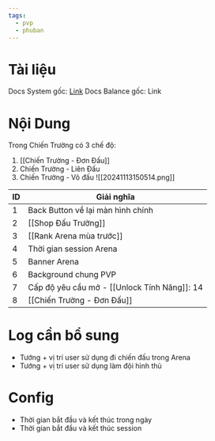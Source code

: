 ```yaml
---
tags:
  - pvp
  - phuban
---
```

# Tài liệu
Docs System gốc: [Link](https://docs.google.com/document/d/1dah11pZKQBLq3b-8jRspWtTHrPJSYKutNQCknWvcTUU/edit?tab=t.0#heading=h.76545dsn0x58)
Docs Balance gốc: Link

# Nội Dung
Trong Chiến Trường có 3 chế độ:
1. [[Chiến Trường - Đơn Đấu]]
2. Chiến Trường - Liên Đấu
3. Chiến Trường - Võ đấu
![[20241113150514.png]]

| ID  | Giải nghĩa                                   |
| --- | -------------------------------------------- |
| 1   | Back Button về lại màn hình chính            |
| 2   | [[Shop Đấu Trường]]                          |
| 3   | [[Rank Arena mùa trước]]                     |
| 4   | Thời gian session Arena                      |
| 5   | Banner Arena                                 |
| 6   | Background chung PVP                         |
| 7   | Cấp độ yêu cầu mở - [[Unlock Tính Năng]]: 14 |
| 8   | [[Chiến Trường - Đơn Đấu]]                   |

# Log cần bổ sung
- Tướng + vị trí user sử dụng đi chiến đấu trong Arena
- Tướng + vị trí user sử dụng làm đội hình thủ

# Config
- Thời gian bắt đầu và kết thúc trong ngày
- Thời gian bắt đầu và kết thúc session
